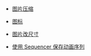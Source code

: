 - [图片压缩](https://docsmall.com/image-compress)
- [图标](https://www.iconfont.cn/)
- [图片改尺寸](https://docsmall.com/image-resize)
  
- [使用 Sequencer 保存动画序列](https://youtu.be/w9mijf-gKOg?si=zR1Rm_LlA8-Zzdlz)
